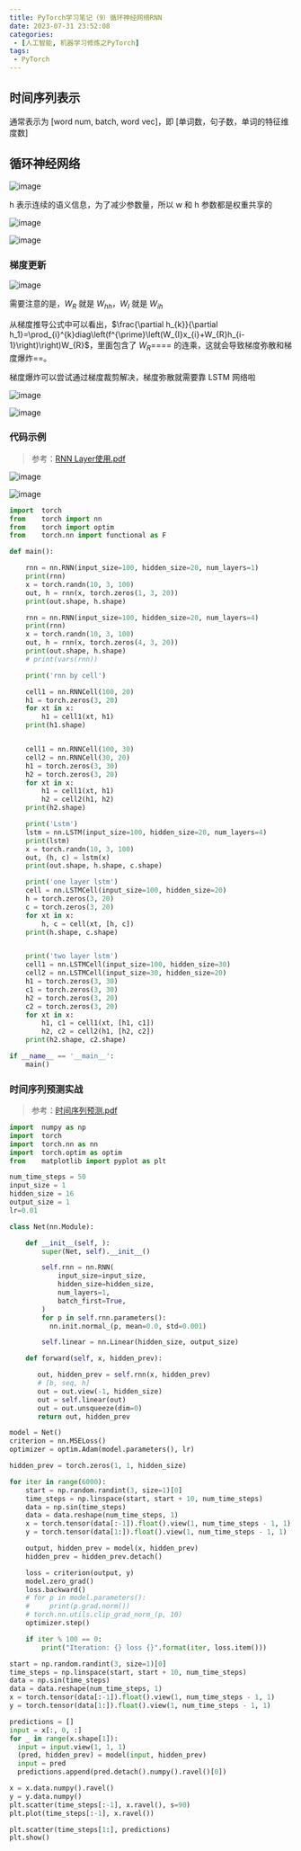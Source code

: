 ```yaml
---
title: PyTorch学习笔记（9）循环神经网络RNN
date: 2023-07-31 23:52:08
categories:
 - [人工智能, 机器学习修炼之PyTorch]
tags: 
 - PyTorch
---
```


## 时间序列表示

通常表示为 [word num, batch, word vec]，即 [单词数，句子数，单词的特征维度数]

## 循环神经网络

![image](assets/image-20230731233337-ezwgjzd.png)

h 表示连续的语义信息，为了减少参数量，所以 w 和 h 参数都是权重共享的

![image](assets/image-20230731233437-t14th0w.png)

![image](assets/image-20230731233455-8zn64nt.png)

### 梯度更新

![image](assets/image-20230731233747-dr3njom.png)

需要注意的是，$W_R$ 就是 $W_{hh}$，$W_{I}$ 就是 $W_{ih}$  

从梯度推导公式中可以看出，$\frac{\partial h_{k}}{\partial h_1}=\prod_{i}^{k}diag\left(f^{\prime}\left(W_{I}x_{i}+W_{R}h_{i-1}\right)\right)W_{R}$，里面包含了 $W_R$==== 的连乘，这就会导致梯度弥散和梯度爆炸==。

梯度爆炸可以尝试通过梯度裁剪解决，梯度弥散就需要靠 LSTM 网络啦

![image](assets/image-20230731234942-otmzrm0.png)

![image](assets/image-20230731235057-baq148g.png)

### 代码示例

> 参考：[RNN Layer使用.pdf](assets/48-20230731234645-88ob5ej.pdf)

![image](assets/image-20230731234422-i812e55.png)

![image](assets/image-20230731234501-kleomrj.png)

```python
import  torch
from    torch import nn
from    torch import optim
from    torch.nn import functional as F

def main():

    rnn = nn.RNN(input_size=100, hidden_size=20, num_layers=1)
    print(rnn)
    x = torch.randn(10, 3, 100)
    out, h = rnn(x, torch.zeros(1, 3, 20))
    print(out.shape, h.shape)

    rnn = nn.RNN(input_size=100, hidden_size=20, num_layers=4)
    print(rnn)
    x = torch.randn(10, 3, 100)
    out, h = rnn(x, torch.zeros(4, 3, 20))
    print(out.shape, h.shape)
    # print(vars(rnn))

    print('rnn by cell')

    cell1 = nn.RNNCell(100, 20)
    h1 = torch.zeros(3, 20)
    for xt in x:
        h1 = cell1(xt, h1)
    print(h1.shape)


    cell1 = nn.RNNCell(100, 30)
    cell2 = nn.RNNCell(30, 20)
    h1 = torch.zeros(3, 30)
    h2 = torch.zeros(3, 20)
    for xt in x:
        h1 = cell1(xt, h1)
        h2 = cell2(h1, h2)
    print(h2.shape)

    print('Lstm')
    lstm = nn.LSTM(input_size=100, hidden_size=20, num_layers=4)
    print(lstm)
    x = torch.randn(10, 3, 100)
    out, (h, c) = lstm(x)
    print(out.shape, h.shape, c.shape)

    print('one layer lstm')
    cell = nn.LSTMCell(input_size=100, hidden_size=20)
    h = torch.zeros(3, 20)
    c = torch.zeros(3, 20)
    for xt in x:
        h, c = cell(xt, [h, c])
    print(h.shape, c.shape)


    print('two layer lstm')
    cell1 = nn.LSTMCell(input_size=100, hidden_size=30)
    cell2 = nn.LSTMCell(input_size=30, hidden_size=20)
    h1 = torch.zeros(3, 30)
    c1 = torch.zeros(3, 30)
    h2 = torch.zeros(3, 20)
    c2 = torch.zeros(3, 20)
    for xt in x:
        h1, c1 = cell1(xt, [h1, c1])
        h2, c2 = cell2(h1, [h2, c2])
    print(h2.shape, c2.shape)

if __name__ == '__main__':
    main()
```

### 时间序列预测实战

> 参考：[时间序列预测.pdf](assets/49-20230731234850-b3d49pr.pdf)

```python
import  numpy as np
import  torch
import  torch.nn as nn
import  torch.optim as optim
from    matplotlib import pyplot as plt

num_time_steps = 50
input_size = 1
hidden_size = 16
output_size = 1
lr=0.01

class Net(nn.Module):

    def __init__(self, ):
        super(Net, self).__init__()

        self.rnn = nn.RNN(
            input_size=input_size,
            hidden_size=hidden_size,
            num_layers=1,
            batch_first=True,
        )
        for p in self.rnn.parameters():
          nn.init.normal_(p, mean=0.0, std=0.001)

        self.linear = nn.Linear(hidden_size, output_size)

    def forward(self, x, hidden_prev):

       out, hidden_prev = self.rnn(x, hidden_prev)
       # [b, seq, h]
       out = out.view(-1, hidden_size)
       out = self.linear(out)
       out = out.unsqueeze(dim=0)
       return out, hidden_prev

model = Net()
criterion = nn.MSELoss()
optimizer = optim.Adam(model.parameters(), lr)

hidden_prev = torch.zeros(1, 1, hidden_size)

for iter in range(6000):
    start = np.random.randint(3, size=1)[0]
    time_steps = np.linspace(start, start + 10, num_time_steps)
    data = np.sin(time_steps)
    data = data.reshape(num_time_steps, 1)
    x = torch.tensor(data[:-1]).float().view(1, num_time_steps - 1, 1)
    y = torch.tensor(data[1:]).float().view(1, num_time_steps - 1, 1)

    output, hidden_prev = model(x, hidden_prev)
    hidden_prev = hidden_prev.detach()

    loss = criterion(output, y)
    model.zero_grad()
    loss.backward()
    # for p in model.parameters():
    #     print(p.grad.norm())
    # torch.nn.utils.clip_grad_norm_(p, 10)
    optimizer.step()

    if iter % 100 == 0:
        print("Iteration: {} loss {}".format(iter, loss.item()))

start = np.random.randint(3, size=1)[0]
time_steps = np.linspace(start, start + 10, num_time_steps)
data = np.sin(time_steps)
data = data.reshape(num_time_steps, 1)
x = torch.tensor(data[:-1]).float().view(1, num_time_steps - 1, 1)
y = torch.tensor(data[1:]).float().view(1, num_time_steps - 1, 1)

predictions = []
input = x[:, 0, :]
for _ in range(x.shape[1]):
  input = input.view(1, 1, 1)
  (pred, hidden_prev) = model(input, hidden_prev)
  input = pred
  predictions.append(pred.detach().numpy().ravel()[0])

x = x.data.numpy().ravel()
y = y.data.numpy()
plt.scatter(time_steps[:-1], x.ravel(), s=90)
plt.plot(time_steps[:-1], x.ravel())

plt.scatter(time_steps[1:], predictions)
plt.show()
```
